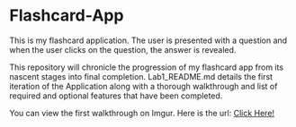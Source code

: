 # Flashcard-App
This is my flashcard application.  The user is presented with a question and when the user clicks on the question, the answer is revealed.

This repository will chronicle the progression of my flashcard app from its nascent stages into final completion. Lab1_README.md details the first iteration of the Application along with a thorough walkthrough and list of required and optional features that have been completed.

You can view the first walkthrough on Imgur. Here is the url: <a href="https://imgur.com/a/zZVAoie">Click Here!</a>
